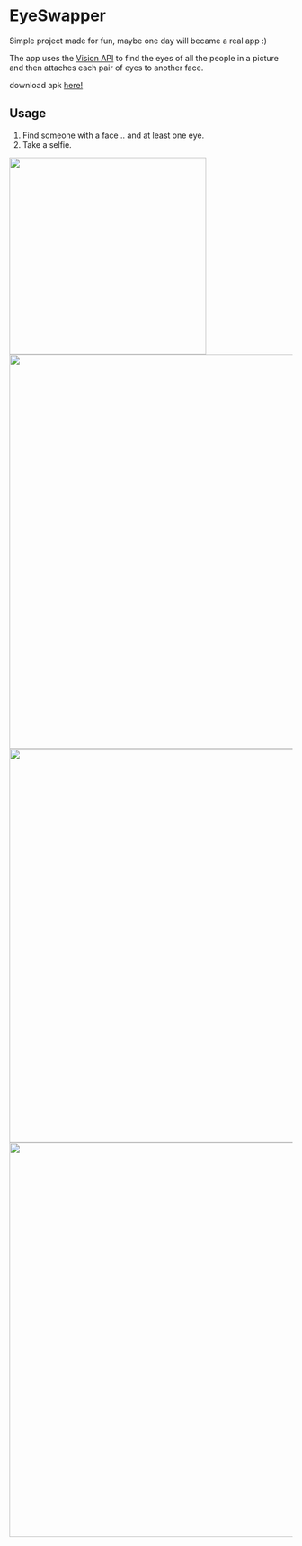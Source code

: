 # EyeSwapper
Simple project made for fun, maybe one day will became a real app :)

The app uses the [Vision API](https://developers.google.com/vision/) to find the eyes of all the people in a picture and then attaches each pair of eyes to another face.

download apk [here!](https://rawgit.com/PierfrancescoSoffritti/EyeSwapper/master/EyeSwapper.apk)

## Usage
1. Find someone with a face .. and at least one eye.
2. Take a selfie.

<img height="350" src="https://github.com/PierfrancescoSoffritti/EyeSwapper/blob/master/pics/pic1.jpg" />
<img height="700" src="https://github.com/PierfrancescoSoffritti/EyeSwapper/blob/master/pics/pic2.png" />
<img height="700" src="https://github.com/PierfrancescoSoffritti/EyeSwapper/blob/master/pics/pic3.png" />
<img height="700" src="https://github.com/PierfrancescoSoffritti/EyeSwapper/blob/master/pics/pic4.png" />
